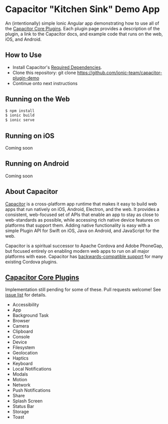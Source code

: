 # Capacitor "Kitchen Sink" Demo App

An (intentionally) simple Ionic Angular app demonstrating how to use all of the [Capacitor Core Plugins](https://capacitor.ionicframework.com/docs/apis). 
Each plugin page provides a description of the plugin, a link to the Capacitor docs, and example code that runs on the web, iOS, 
and Android.

## How to Use

* Install Capacitor's [Required Dependencies](https://capacitor.ionicframework.com/docs/getting-started/dependencies).
* Clone this repository: git clone https://github.com/ionic-team/capacitor-plugin-demo
* Continue onto next instructions

## Running on the Web

```bash
$ npm install
$ ionic build
$ ionic serve
```

## Running on iOS

Coming soon

## Running on Android

Coming soon

## About Capacitor

[Capacitor](https://capacitor.ionicframework.com/docs/) is a cross-platform app runtime that makes it easy to build web apps that run natively on iOS, Android, Electron, and the web. 
It provides a consistent, web-focused set of APIs that enable an app to stay as close to web-standards as possible, 
while accessing rich native device features on platforms that support them. 
Adding native functionality is easy with a simple Plugin API for Swift on iOS, Java on Android, and JavaScript for the web.

Capacitor is a spiritual successor to Apache Cordova and Adobe PhoneGap, but focused entirely on enabling modern web apps 
to run on all major platforms with ease. Capacitor has [backwards-compatible support](https://capacitor.ionicframework.com/docs/cordova/using-cordova-plugins) 
for many existing Cordova plugins.

## [Capacitor Core Plugins](https://capacitor.ionicframework.com/docs/apis)

Implementation still pending for some of these. Pull requests welcome! See [issue list](https://github.com/ionic-team/capacitor-plugin-demo/issues)
for details.

* Accessibility
* App
* Background Task
* Browser
* Camera
* Clipboard
* Console
* Device
* Filesystem
* Geolocation
* Haptics
* Keyboard
* Local Notifications
* Modals
* Motion
* Network
* Push Notifications
* Share
* Splash Screen
* Status Bar
* Storage 
* Toast
